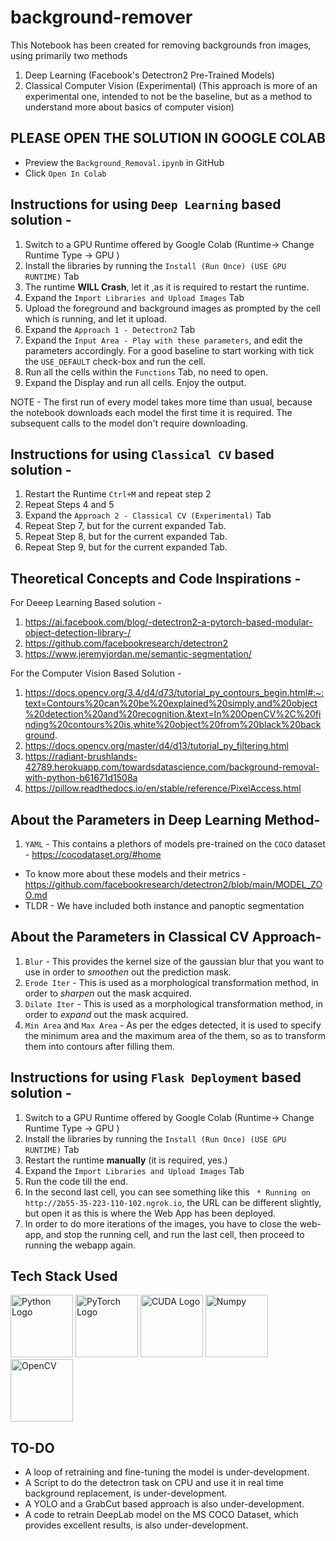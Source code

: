 # background-remover

This Notebook has been created for removing backgrounds fron images, using primarily two methods

1.   Deep Learning (Facebook's Detectron2 Pre-Trained Models)
2.   Classical Computer Vision (Experimental) (This approach is more of an experimental one, intended to not be the baseline, but as a method to understand more about basics of computer vision)

## PLEASE OPEN THE SOLUTION IN GOOGLE COLAB
- Preview the `Background_Removal.ipynb` in GitHub 
- Click `Open In Colab`

## Instructions for using `Deep Learning` based solution - 

1. Switch to a GPU Runtime offered by Google Colab (Runtime-> Change Runtime Type -> GPU )
2. Install the libraries by running the `Install (Run Once) (USE GPU RUNTIME)` Tab
3. The runtime **WILL Crash**, let it ,as it is required to restart the runtime.
4. Expand the `Import Libraries and Upload Images` Tab
5. Upload the foreground and background images as prompted by the cell which is running, and let it upload.
6. Expand the `Approach 1 - Detectron2` Tab
7. Expand the `Input Area - Play with these parameters`, and edit the parameters accordingly. For a good baseline to start working with tick the `USE_DEFAULT` check-box and run the cell.
8. Run all the cells within the `Functions` Tab, no need to open.
9. Expand the Display and run all cells. Enjoy the output.

NOTE - The first run of every model takes more time than usual, because the notebook downloads each model the first time it is required. The subsequent calls to the model don't require downloading.

## Instructions for using `Classical CV` based solution - 
1. Restart the Runtime `Ctrl+M` and repeat step 2
2. Repeat Steps 4 and 5
3. Expand the `Approach 2 - Classical CV (Experimental)` Tab
4. Repeat Step 7, but for the current expanded Tab.
5. Repeat Step 8, but for the current expanded Tab.
6. Repeat Step 9, but for the current expanded Tab.

## Theoretical Concepts and Code Inspirations - 
For Deeep Learning Based solution - 
1. https://ai.facebook.com/blog/-detectron2-a-pytorch-based-modular-object-detection-library-/
2. https://github.com/facebookresearch/detectron2
3. https://www.jeremyjordan.me/semantic-segmentation/

For the Computer Vision Based Solution - 
1. https://docs.opencv.org/3.4/d4/d73/tutorial_py_contours_begin.html#:~:text=Contours%20can%20be%20explained%20simply,and%20object%20detection%20and%20recognition.&text=In%20OpenCV%2C%20finding%20contours%20is,white%20object%20from%20black%20background.
2. https://docs.opencv.org/master/d4/d13/tutorial_py_filtering.html
3. https://radiant-brushlands-42789.herokuapp.com/towardsdatascience.com/background-removal-with-python-b61671d1508a
4. https://pillow.readthedocs.io/en/stable/reference/PixelAccess.html


## About the Parameters in Deep Learning Method- 
1. `YAML` - This contains a plethors of models pre-trained on the `COCO` dataset - https://cocodataset.org/#home
- To know more about these models and their metrics - https://github.com/facebookresearch/detectron2/blob/main/MODEL_ZOO.md
- TLDR - We have included both instance and panoptic segmentation

## About the Parameters in Classical CV Approach- 
1. `Blur` - This provides the kernel size of the gaussian blur that you want to use in order to *smoothen* out the prediction mask.
2. `Erode Iter` - This is used as a morphological transformation method, in order to *sharpen* out the mask acquired.
3. `Dilate Iter` - This is used as a morphological transformation method, in order to *expand* out the mask acquired.
4. `Min Area` and `Max Area` - As per the edges detected, it is used to specify the minimum area and the maximum area of the them, so as to transform them into contours after filling them.

## Instructions for using `Flask Deployment` based solution - 

1. Switch to a GPU Runtime offered by Google Colab (Runtime-> Change Runtime Type -> GPU )
2. Install the libraries by running the `Install (Run Once) (USE GPU RUNTIME)` Tab
3. Restart the runtime **manually** (it is required, yes.)
4. Expand the `Import Libraries and Upload Images` Tab
5. Run the code till the end. 
6. In the second last cell, you can see something like this 
`` * Running on http://2b55-35-223-110-102.ngrok.io``, the URL can be different slightly, but open it as this is where the Web App has been deployed.
7. In order to do more iterations of the images, you have to close the web-app, and stop the running cell, and run the last cell, then proceed to running the webapp again.


## Tech Stack Used
<img src="https://cdn.worldvectorlogo.com/logos/python-5.svg" alt="Python Logo" height="100"/> <img src="https://upload.wikimedia.org/wikipedia/commons/9/96/Pytorch_logo.png" alt="PyTorch Logo" height="100"/> <img src="http://cms.ipressroom.com.s3.amazonaws.com/219/files/20149/NVIDIA_CUDA_V_2C_r.jpg" alt="CUDA Logo" height="100"/> <img src="https://raw.githubusercontent.com/valohai/ml-logos/master/numpy-simple.svg" alt="Numpy" height="100"/> <img src="https://upload.wikimedia.org/wikipedia/commons/5/53/OpenCV_Logo_with_text.png" alt="OpenCV" height="100"/> 



## TO-DO
- A loop of retraining and fine-tuning the model is under-development.
- A Script to do the detectron task on CPU and use it in real time background replacement, is under-development.
- A YOLO and a GrabCut based approach is also under-development.
- A code to retrain DeepLab model on the MS COCO Dataset, which provides excellent results, is also under-development. 
